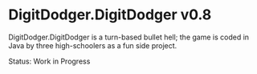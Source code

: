 # DigitDodger.DigitDodger v0.8
DigitDodger.DigitDodger is a turn-based bullet hell; the game is coded in Java by three high-schoolers as a fun side project.

Status: Work in Progress
